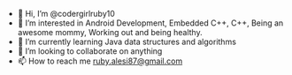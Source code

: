 - 👋 Hi, I’m @codergirlruby10
- 👀 I’m interested in Android Development, Embedded C++, C++,  Being an awesome mommy, Working out and being healthy.
- 🌱 I’m currently learning Java data structures and algorithms
- 💞️ I’m looking to collaborate on anything
- 📫 How to reach me ruby.alesi87@gmail.com

<!---
codergirlruby10/codergirlruby10 is a ✨ special ✨ repository because its `README.md` (this file) appears on your GitHub profile.
You can click the Preview link to take a look at your changes.
--->
